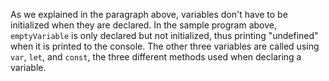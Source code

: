 As we explained in the paragraph above, variables don't have to be initialized when they are declared. In the sample program above, `emptyVariable` is only declared but not initialized, thus printing "undefined" when it is printed to the console. The other three variables are called using `var`, `let`, and `const`, the three different methods used when declaring a variable. 
